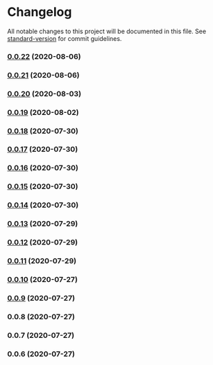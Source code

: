 # Changelog

All notable changes to this project will be documented in this file. See [standard-version](https://github.com/conventional-changelog/standard-version) for commit guidelines.

### [0.0.22](https://github.com/breeku/trackmania2020-api-node/compare/v0.0.20...v0.0.22) (2020-08-06)

### [0.0.21](https://github.com/breeku/trackmania2020-api-node/compare/v0.0.20...v0.0.21) (2020-08-06)

### [0.0.20](https://github.com/breeku/trackmania2020-api-node/compare/v0.0.19...v0.0.20) (2020-08-03)

### [0.0.19](https://github.com/breeku/trackmania2020-api-node/compare/v0.0.18...v0.0.19) (2020-08-02)

### [0.0.18](https://github.com/breeku/trackmania2020-api-node/compare/v0.0.10...v0.0.18) (2020-07-30)

### [0.0.17](https://github.com/breeku/trackmania2020-api-node/compare/v0.0.16...v0.0.17) (2020-07-30)

### [0.0.16](https://github.com/breeku/trackmania2020-api-node/compare/v0.0.15...v0.0.16) (2020-07-30)

### [0.0.15](https://github.com/breeku/trackmania2020-api-node/compare/v0.0.14...v0.0.15) (2020-07-30)

### [0.0.14](https://github.com/breeku/trackmania2020-api-node/compare/v0.0.10...v0.0.14) (2020-07-30)

### [0.0.13](https://github.com/breeku/trackmania2020-api-node/compare/v0.0.12...v0.0.13) (2020-07-29)

### [0.0.12](https://github.com/breeku/trackmania2020-api-node/compare/v0.0.10...v0.0.12) (2020-07-29)

### [0.0.11](https://github.com/breeku/trackmania2020-api-node/compare/v0.0.10...v0.0.11) (2020-07-29)

### [0.0.10](https://github.com/breeku/trackmania2020-api-node/compare/v0.0.9...v0.0.10) (2020-07-27)

### [0.0.9](https://github.com/breeku/trackmania2020-api-node/compare/v0.0.8...v0.0.9) (2020-07-27)

### 0.0.8 (2020-07-27)

### 0.0.7 (2020-07-27)

### 0.0.6 (2020-07-27)
